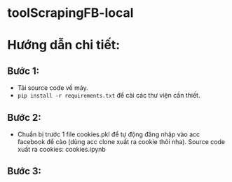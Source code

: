 # toolScrapingFB-local
# Hướng dẫn chi tiết:
## Bước 1: 
- Tải source code về máy.
- `pip install -r requirements.txt` để cài các thư viện cần thiết.
## Bước 2:
- Chuẩn bị trước 1 file cookies.pkl để tự động đăng nhập vào acc facebook để cào (dùng acc clone xuất ra cookie thôi nha). Source code xuất ra cookies: cookies.ipynb
## Bước 3:
